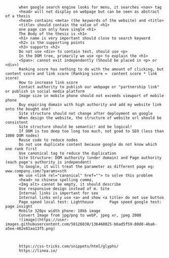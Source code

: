           when google search engine looks for menu, it searches <nav> tag
          <head> will not display on webpage but can be seen as abstract of a thesis
          <head> contains <meta> (the keywords of the website) and <title>
          <title> should contain the value of <h1>
          one page can only have single <h1>
          The Body of the thesis is <h1>
          <h1> name is very important should close to search keyword
          <h2> is the supporting points
          <h3> supports <h2>
          Do not use <div> to contain text, should use <p>
          In the DOM tree, primarily we use <p> to explain the <h1>
          <Span>: cannot exit independently (Should be placed in <p> or <div>)
          Ranking score has nothing to do with the amount of clicking, but content score and link score (Ranking score =  content score * link score)
          How to increase link score
          Contact authority to publish our webpage or "partnership link"  or publish in social media platform
          Image size in mobile phone should not exceeds viewport of mobile phone
          Buy expiring domain with high authority and add my website link onto the bought one?
          Site structure should not change after deployment on google
          When design the website, the structure of website url should be consistent
          Site structure should be semantic! and be logical!
          If DOM is too deep too long too much, not good to SEO (less than 1000 DOM nodes)
          Reuse code to reduce nodes
          Do not use duplicate content because google do not know which one rank first
          Use canonical tag to reduce the duplication
          Site Structure: DOM authority (under domain) and Page authority (each page's authority is independent)
          To Google, it will treat the parameter as different page eg: www.company.com/?params=sth
          We use <link rel="canonical" href=""> to solve this problem
          <head> no chinese spelling comma,
          <Img alt> cannot be empty, it should describe
          Use responsive design instead of m. Site
          Internal links is important for seo
          Internal links only use <a> and show <a title> do not use button
          Page speed local test: Lighthouse       Page speed google test: page insight
          Mobile 320px width phone: 10kb image
          Convert Image from jpg/png to webP, jpeg xr, jpeg 2000
          ![image](https://user-images.githubusercontent.com/58126838/136468025-b6ad5f59-80d0-4ba6-a5ee-462e81aa13f5.png)
          
          
          
          https://css-tricks.com/snippets/html/glyphs/
          https://linea.io/
